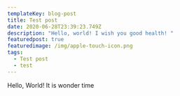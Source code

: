 ```yaml
---
templateKey: blog-post
title: Test post
date: 2020-06-28T23:39:23.749Z
description: "Hello, world! I wish you good health! "
featuredpost: true
featuredimage: /img/apple-touch-icon.png
tags:
  - Test post
  - test
---
```

Hello, World! It is wonder time